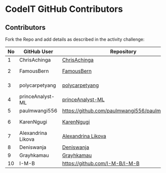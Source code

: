 # CodeIT GitHub Contributors

## Contributors

Fork the Repo and add details as described in the activity challenge:


|No  |GitHub User  |Repository  |About  |
|---------|---------|---------|---------|
|1     |    ChrisAchinga    |     [ChrisAchinga](https://github.com/ChrisAchinga/ChrisAchinga)    |    Not a robot     |
|2    |    FamousBern     |     [FamousBern](https://github.com/FamousBern/FamousBern.git)    |    software developer/SysAdmin     |
|3    |    polycarpetyang     |     [polycarpetyang](https://github.com/polycarpetyang/polycarpetyang.git)    |    code saved me. I develop Webs    |
|4 |  princeAnalyst-ML   |[princeAnalyst-ML](https://github.com/princeAnalyst-ML)      |   Data scientist |
|5 |  paulmwangi556   | https://github.com/paulmwangi556/paulmwangi556 | Tech guru |
6  |   KarenNgugi    | [KarenNgugi](https://www.github.com/KarenNgugi)    |   Better than everybody    |
|7 |  Alexandrina Likova   |[Alexandrina Likova](https://github.com/alexlikova)      |   Data scientist |
|8|Deniswanja|[Deniswanja](https://github.com/Deniswanja/Denis-wanja)|software engineer|
|9 | Grayhkamau | [Grayhkamau](https://github.com/Grayhkamau/Grayhkamau.git) | student |
|10| I-M-B | https://github.com/I-M-B/I-M-B | Data Analyst |
